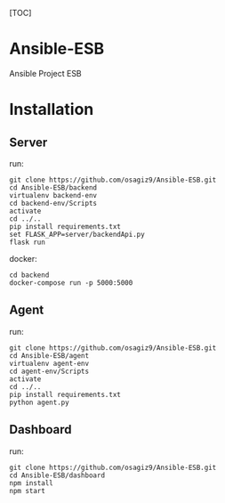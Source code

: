 [TOC]

# Ansible-ESB
Ansible Project ESB


# Installation
## Server
run:
```
git clone https://github.com/osagiz9/Ansible-ESB.git
cd Ansible-ESB/backend
virtualenv backend-env
cd backend-env/Scripts
activate
cd ../..
pip install requirements.txt
set FLASK_APP=server/backendApi.py
flask run

```

docker:
```
cd backend
docker-compose run -p 5000:5000
```

## Agent
run:
```
git clone https://github.com/osagiz9/Ansible-ESB.git
cd Ansible-ESB/agent
virtualenv agent-env
cd agent-env/Scripts
activate
cd ../..
pip install requirements.txt
python agent.py
```
## Dashboard
run:
```
git clone https://github.com/osagiz9/Ansible-ESB.git
cd Ansible-ESB/dashboard
npm install
npm start

```